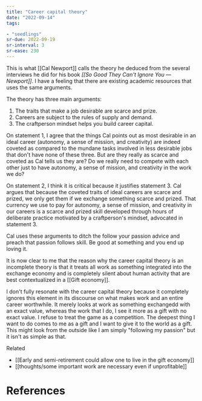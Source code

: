 ```yaml
---
title: "Career capital theory"
date: "2022-09-14"
tags:

- "seedlings"
sr-due: 2022-09-19
sr-interval: 3
sr-ease: 230
---
```


This is what [[Cal Newport]] calls the theory he deduced from the several interviews he did for his book *[[So Good They Can't Ignore You — Newport]]*. I have a feeling that there are existing academic resources that uses the same arguments.

The theory has three main arguments:
1. The traits that make a job desirable are scarce and prize.
2. Careers are subject to the rules of supply and demand.
3. The craftperson mindset helps you build career capital.

On statement 1, I agree that the things Cal points out as most desirable in an ideal career (autonomy, a sense of mission, and creativity) are indeed coveted as compared to the mundane tasks involved in less desirable jobs that don't have none of these three. But are they really as scarce and coveted as Cal tells us they are? Do we really need to compete with each other just to have autonomy, a sense of mission, and creativity in the work we do?

On statement 2, I think it is critical because it justifies statement 3. Cal argues that because the coveted traits of ideal careers are scarce and prized, we only get them if we exchange something scarce and prized. That currency we use to pay for autonomy, a sense of mission, and creativity in our careers is a scarce and prized skill developed through hours of deliberate practice motivated by a craftperson's mindset, advocated in statement 3.

Cal uses these arguments to ditch the follow your passion advice and preach that passion follows skill. Be good at something and you end up loving it.

It is now clear to me that the reason why the career capital theory is an incomplete theory is that it treats all work as something integrated into the exchange economy and is completely silent about human activity that are best contextualized in a [[Gift economy]].

I don't fully resonate with the career capital theory because it completely ignores this element in its discourse on what makes work and an entire career worthwhile. It merely looks at work as something exchangedd with an exact value, whereas the work that I do, I see it more as a gift with no exact value. I refuse to treat the game as a competition. The deepest thing I want to do comes to me as a gift and I want to give it to the world as a gift. This might look from the outside like I am simply "following my passion" but it isn't as simple as that.

Related

- [[Early and semi-retirement could allow one to live in the gift economy]]
- [[thoughts/some important work are necessary even if unprofitable]]

# References